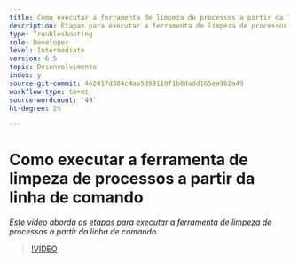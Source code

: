 ```yaml
---
title: Como executar a ferramenta de limpeza de processos a partir da linha de comando
description: Etapas para executar a ferramenta de limpeza de processos a partir da linha de comando para excluir registros da tabela do Gerenciador de Tarefas
type: Troubleshooting
role: Developer
level: Intermediate
version: 6.5
topic: Desenvolvimento
index: y
source-git-commit: 462417d384c4aa5d99110f1b8dadd165ea9b2a49
workflow-type: tm+mt
source-wordcount: '49'
ht-degree: 2%

---
```



# Como executar a ferramenta de limpeza de processos a partir da linha de comando

*Este vídeo aborda as etapas para executar a ferramenta de limpeza de processos a partir da linha de comando.*

>[!VIDEO](https://video.tv.adobe.com/v/335508?quality=9&learn=on)
